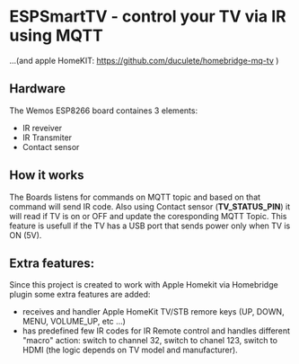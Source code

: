 # ESPSmartTV - control your TV via IR using MQTT 
...(and apple HomeKIT: https://github.com/duculete/homebridge-mq-tv )

## Hardware
The Wemos ESP8266 board containes 3 elements:
- IR reveiver
- IR Transmiter
- Contact sensor

## How it works
The Boards listens for commands on MQTT topic and based on that command will send IR code. Also using Contact sensor (**TV_STATUS_PIN**) it will read if TV is on or OFF and update the coresponding MQTT Topic. This feature is usefull if the TV has a USB port that sends power only when TV is ON (5V). 

## Extra features:
Since this project is created to work with Apple Homekit via Homebridge plugin some extra features are added:

- receives and handler Apple HomeKit TV/STB remore keys (UP, DOWN, MENU, VOLUME_UP, etc ...)
- has predefined few IR codes for IR Remote control and handles different "macro" action: switch to channel 32, switch to chanel 123, switch to HDMI (the logic depends on TV model and manufacturer).